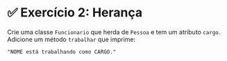 # ✅ Exercício 2: Herança

Crie uma classe `Funcionario` que herda de `Pessoa` e tem um atributo `cargo`. Adicione um método `trabalhar` que imprime:

```
"NOME está trabalhando como CARGO."
```